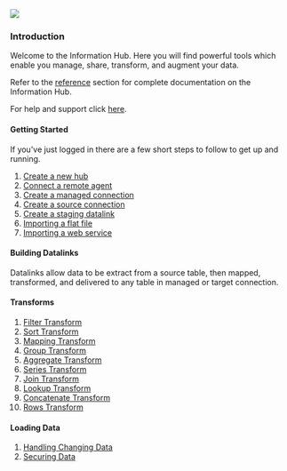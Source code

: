 <img src="{{SERVER}}/assets/img/dexih/dex_logo_wide_raw.png" class="col-4 mx-auto d-block"/>

### Introduction

Welcome to the Information Hub.  Here you will find powerful tools which enable you manage, share, transform, and augment your data.

Refer to the [reference](/reference/references.md) section for complete documentation on the Information Hub.

For help and support click [here](/support.md).

#### Getting Started

If you've just logged in there are a few short steps to follow to get up and running.

1. [Create a new hub](intro/hub.md)
2. [Connect a remote agent](intro/remote_agent.md)
3. [Create a managed connection](intro/connections_managed.md)
4. [Create a source connection](intro/connections_source.md)
5. [Create a staging datalink](intro/datalink_staging.md)
6. [Importing a flat file](intro/import_flatfile.md)
7. [Importing a web service](intro/import_webservice.md)

#### Building Datalinks

Datalinks allow data to be extract from a source table, then mapped, transformed, and delivered to any table in managed or target connection.

#### Transforms
1. [Filter Transform](intro/transforms_filter.md)
2. [Sort Transform](intro/transforms_sort.md)
3. [Mapping Transform](intro/transforms_mapping.md)
4. [Group Transform](intro/transforms_group.md)
4. [Aggregate Transform](intro/transforms_aggregate.md)
4. [Series Transform](intro/transforms_series.md)
5. [Join Transform](intro/transforms_join.md)
6. [Lookup Transform](intro/transforms_lookup.md)
7. [Concatenate Transform](intro/transforms_concatenate.md)
8. [Rows Transform](intro/transforms_rows.md)

#### Loading Data
1. [Handling Changing Data](intro/change_data_capture.md)
2. [Securing Data](intro/securing_data.md)



